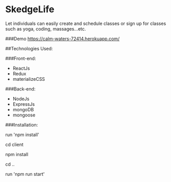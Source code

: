 # SkedgeLife

Let individuals can easily create and schedule classes or sign up for classes such as yoga, coding, massages...etc.


###Demo
https://calm-waters-72414.herokuapp.com/

##Technologies Used:

###Front-end:
* ReactJs
* Redux
* materializeCSS

###Back-end:
* NodeJs
* ExpressJs
* mongoDB 
* mongoose


###Installation:

run 'npm install'

cd client

npm install

cd ..

run 'npm run start'
